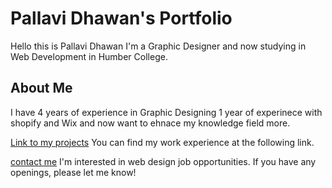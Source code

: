 # Pallavi Dhawan's Portfolio
Hello this is Pallavi Dhawan I'm a Graphic Designer and now studying in Web Development in Humber College.

## About Me
I have 4 years of experience in Graphic Designing 1 year of experinece with shopify and Wix and now want to ehnace my knowledge field more. 

[Link to my projects](projects.markdown) You can find my work experience at the following link.

[contact me](contact.markdown) I'm interested in web design job opportunities. If you have any openings, please let me know!
